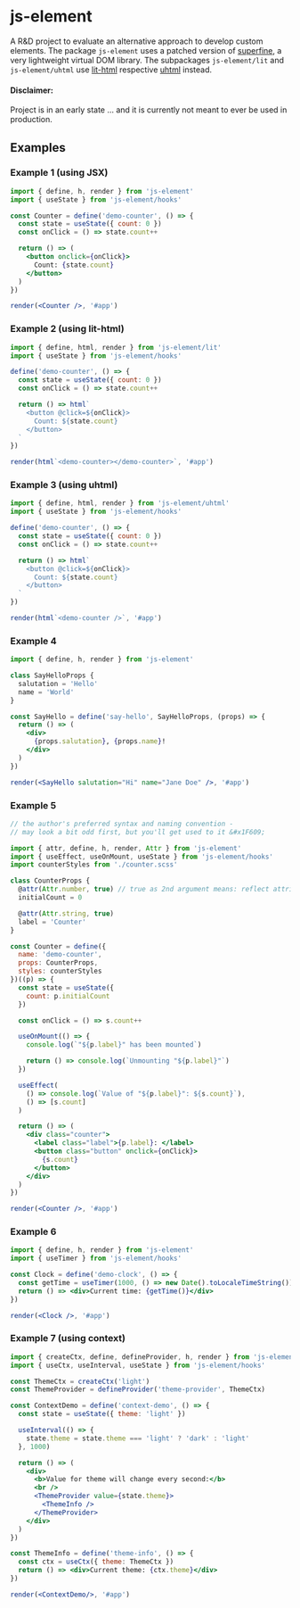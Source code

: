 # js-element

A R&D project to evaluate an alternative approach to develop custom elements.
The package `js-element` uses a patched version of [superfine](https://github.com/jorgebucaran/superfine), a very lightweight virtual DOM library.
The subpackages `js-element/lit` and `js-element/uhtml` use [lit-html](https://lit-html.polymer-project.org/) respective [uhtml](https://github.com/WebReflection/uhtml) instead.

#### Disclaimer:

Project is in an early state ...
and it is currently not meant to ever be used in production.

## Examples

### Example 1 (using JSX)

```jsx
import { define, h, render } from 'js-element'
import { useState } from 'js-element/hooks'

const Counter = define('demo-counter', () => {
  const state = useState({ count: 0 })
  const onClick = () => state.count++

  return () => ( 
    <button onclick={onClick}>
      Count: {state.count}
    </button>
  )
})

render(<Counter />, '#app')
```

### Example 2 (using lit-html)

```js
import { define, html, render } from 'js-element/lit'
import { useState } from 'js-element/hooks'

define('demo-counter', () => {
  const state = useState({ count: 0 })
  const onClick = () => state.count++

  return () => html`
    <button @click=${onClick}>
      Count: ${state.count}
    </button>
  `
})

render(html`<demo-counter></demo-counter>`, '#app')
```

### Example 3 (using uhtml)

```js
import { define, html, render } from 'js-element/uhtml'
import { useState } from 'js-element/hooks'

define('demo-counter', () => {
  const state = useState({ count: 0 })
  const onClick = () => state.count++

  return () => html`
    <button @click=${onClick}>
      Count: ${state.count}
    </button>
  `
})

render(html`<demo-counter />`, '#app')
```

### Example 4

```jsx
import { define, h, render } from 'js-element'

class SayHelloProps {
  salutation = 'Hello'
  name = 'World'
}

const SayHello = define('say-hello', SayHelloProps, (props) => {
  return () => (
    <div>
      {props.salutation}, {props.name}!
    </div>
  )
})

render(<SayHello salutation="Hi" name="Jane Doe" />, '#app')
```

### Example 5

```jsx
// the author's preferred syntax and naming convention -
// may look a bit odd first, but you'll get used to it &#x1F609;

import { attr, define, h, render, Attr } from 'js-element'
import { useEffect, useOnMount, useState } from 'js-element/hooks'
import counterStyles from './counter.scss'

class CounterProps {
  @attr(Attr.number, true) // true as 2nd argument means: reflect attribute
  initialCount = 0

  @attr(Attr.string, true)
  label = 'Counter'
}

const Counter = define({
  name: 'demo-counter',
  props: CounterProps,
  styles: counterStyles
})((p) => {
  const state = useState({
    count: p.initialCount
  })

  const onClick = () => s.count++

  useOnMount(() => {
    console.log(`"${p.label}" has been mounted`)

    return () => console.log(`Unmounting "${p.label}"`)
  })

  useEffect(
    () => console.log(`Value of "${p.label}": ${s.count}`),
    () => [s.count]
  )

  return () => (
    <div class="counter">
      <label class="label">{p.label}: </label>
      <button class="button" onclick={onClick}>
        {s.count}
      </button>
    </div>
  )
})

render(<Counter />, '#app')
```

### Example 6

```jsx
import { define, h, render } from 'js-element'
import { useTimer } from 'js-element/hooks'

const Clock = define('demo-clock', () => {
  const getTime = useTimer(1000, () => new Date().toLocaleTimeString())
  return () => <div>Current time: {getTime()}</div>
})

render(<Clock />, '#app')
```

### Example 7 (using context)

```jsx
import { createCtx, define, defineProvider, h, render } from 'js-element'
import { useCtx, useInterval, useState } from 'js-element/hooks'

const ThemeCtx = createCtx('light')
const ThemeProvider = defineProvider('theme-provider', ThemeCtx)

const ContextDemo = define('context-demo', () => {
  const state = useState({ theme: 'light' })

  useInterval(() => {
    state.theme = state.theme === 'light' ? 'dark' : 'light'
  }, 1000)

  return () => (
    <div>
      <b>Value for theme will change every second:</b>
      <br />
      <ThemeProvider value={state.theme}>
        <ThemeInfo />
      </ThemeProvider>
    </div>
  )
})

const ThemeInfo = define('theme-info', () => {
  const ctx = useCtx({ theme: ThemeCtx })
  return () => <div>Current theme: {ctx.theme}</div>
})

render(<ContextDemo/>, '#app')
```